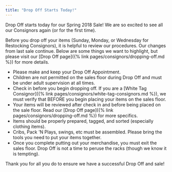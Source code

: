 ```yaml
---
title: "Drop Off Starts Today!"
---
```


Drop Off starts today for our Spring 2018 Sale! We are so excited to see all our Consignors again (or for the first time).

Before you drop off your items (Sunday, Monday, or Wednesday for Restocking Consignors), it is helpful to review our procedures. Our changes from last sale continue. Below are some things we want to highlight, but please visit our [Drop Off page]({% link pages/consignors/dropping-off.md %}) for more details.

* Please make and keep your Drop Off Appointment.
* Children are not permitted on the sales floor during Drop Off and must be under adult supervision at all times.
* Check in before you begin dropping off. If you are a [White Tag Consignor]({% link pages/consignors/white-tag-consignors.md %}), we must verify that BEFORE you begin placing your items on the sales floor.
* Your items will be reviewed after check in and before being placed on the sale floor. Read our [Drop Off page]({% link pages/consignors/dropping-off.md %}) for more specifics.
* Items should be properly prepared, tagged, and sorted (especially clothing items).
* Cribs, Pack 'N Plays, swings, etc must be assembled. Please bring the tools you need to put your items together.
* Once you complete putting out your merchandise, you must exit the sales floor. Drop Off is not a time to peruse the racks (though we know it is tempting).

Thank you for all you do to ensure we have a successful Drop Off and sale!
